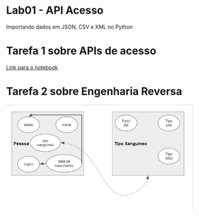 # Lab01 - API Acesso

Importando dados em JSON, CSV e XML no Python

# Tarefa 1 sobre APIs de acesso

[Link para o notebook](./notebook/data-api-python.ipynb)

# Tarefa 2 sobre Engenharia Reversa

![Diagrama](./images/diagrama.png)
